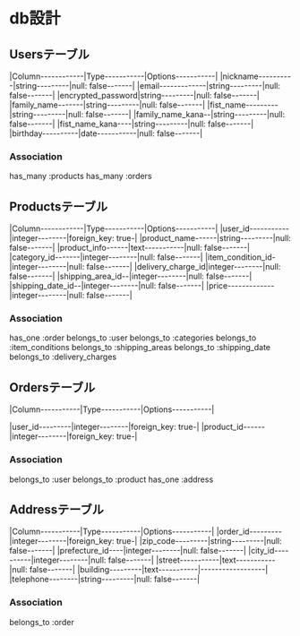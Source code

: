 # db設計

## Usersテーブル

|Column------------|Type-----------|Options-----------|
|nickname----------|string---------|null: false-------|
|email-------------|string---------|null: false-------|
|encrypted_password|string---------|null: false-------|
|family_name-------|string---------|null: false-------|
|fist_name---------|string---------|null: false-------|
|family_name_kana--|string---------|null: false-------|
|fist_name_kana----|string---------|null: false-------|
|birthday----------|date-----------|null: false-------|

### Association
has_many :products
has_many :orders

## Productsテーブル

|Column------------|Type-----------|Options-----------|
|user_id-----------|integer--------|foreign_key: true-|
|product_name------|string---------|null: false-------|
|product_info------|text-----------|null: false-------|
|category_id-------|integer--------|null: false-------|
|item_condition_id-|integer--------|null: false-------|
|delivery_charge_id|integer--------|null: false-------|
|shipping_area_id--|integer--------|null: false-------|
|shipping_date_id--|integer--------|null: false-------|
|price-------------|integer--------|null: false-------|


### Association
has_one :order
belongs_to :user
belongs_to :categories
belongs_to :item_conditions
belongs_to :shipping_areas
belongs_to :shipping_date
belongs_to :delivery_charges


## Ordersテーブル

|Column-----------|Type-----------|Options-----------|

|user_id---------|integer--------|foreign_key: true-|
|product_id------|integer--------|foreign_key: true-|



### Association
belongs_to :user
belongs_to :product
has_one :address

## Addressテーブル

|Column-----------|Type-----------|Options-----------|
|order_id---------|integer--------|foreign_key: true-|
|zip_code---------|string---------|null: false-------|
|prefecture_id----|integer--------|null: false-------|
|city_id----------|integer--------|null: false-------|
|street-----------|text-----------|null: false-------|
|building---------|text-----------|------------------|
|telephone--------|string---------|null: false-------|



### Association
belongs_to :order

